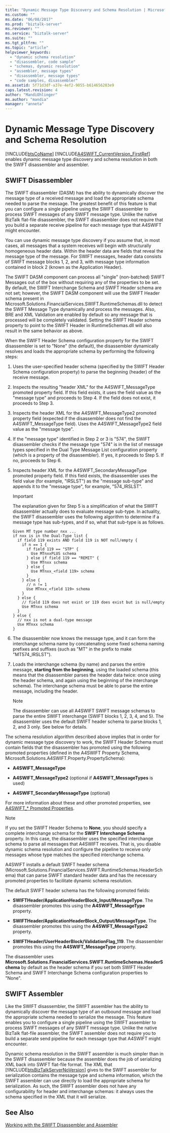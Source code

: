 ```yaml
---
title: "Dynamic Message Type Discovery and Schema Resolution | Microsoft Docs"
ms.custom: ""
ms.date: "06/08/2017"
ms.prod: "biztalk-server"
ms.reviewer: ""
ms.service: "biztalk-server"
ms.suite: ""
ms.tgt_pltfrm: ""
ms.topic: "article"
helpviewer_keywords: 
  - "dynamic schema resolution"
  - "disassembler, code sample"
  - "schemas, dynamic resolution"
  - "assembler, message types"
  - "disassembler, message types"
  - "code samples, disassembler"
ms.assetid: 5f71d3df-a37e-4ef2-9055-b614656203e9
caps.latest.revision: 4
author: "MandiOhlinger"
ms.author: "mandia"
manager: "anneta"
---
```

# Dynamic Message Type Discovery and Schema Resolution
[!INCLUDE[btsCoName](../../includes/btsconame-md.md)] [!INCLUDE[A4SWIFT_CurrentVersion_FirstRef](../../includes/a4swift-currentversion-firstref-md.md)] enables dynamic message type discovery and schema resolution in both the SWIFT disassembler and assembler.  
  
## SWIFT Disassembler  
 The SWIFT disassembler (DASM) has the ability to dynamically discover the message type of a received message and load the appropriate schema needed to parse the message. The greatest benefit of this feature is that you can configure a single pipeline using the SWIFT disassembler to process SWIFT messages of any SWIFT message type. Unlike the native BizTalk flat-file disassembler, the SWIFT disassembler does not require that you build a separate receive pipeline for each message type that A4SWIFT might encounter.  
  
 You can use dynamic message type discovery if you assume that, in most cases, all messages that a system receives will begin with structurally homogeneous header data. Within the header data are fields that reveal the message type of the message. For SWIFT messages, header data consists of SWIFT message blocks 1, 2, and 3, with message type information contained in block 2 (known as the Application Header).  
  
 The SWIFT DASM component can process all "single" (non-batched) SWIFT Messages out of the box without requiring any of the properties to be set. By default, the SWIFT Interchange Schema and SWIFT Header schema are not set; however, the SWIFT DASM component will use the SWIFT Header schema present in Microsoft.Solutions.FinancialServices.SWIFT.RuntimeSchemas.dll to detect the SWIFT Message Type dynamically and process the messages. Also, BRE and XML Validation are enabled by default so any message that is processed will be completely validated. Setting the SWIFT Header schema property to point to the SWIFT Header in RuntimeSchemas.dll will also result in the same behavior as above.  
  
 When the SWIFT Header Schema configuration property for the SWIFT disassembler is set to "None" (the default), the disassembler dynamically resolves and loads the appropriate schema by performing the following steps:  
  
1.  Uses the user-specified header schema (specified by the SWIFT Header Schema configuration property) to parse the beginning (header) of the receive message.  
  
2.  Inspects the resulting "header XML" for the A4SWIFT_MessageType promoted property field. If this field exists, it uses the field value as the "message type" and proceeds to Step 4. If the field does not exist, it proceeds to Step 3.  
  
3.  Inspects the header XML for the A4SWIFT_MessageType2 promoted property field (expected if the disassembler does not find the A4SWIFT_MessageType field). Uses the A4SWIFT_MessageType2 field value as the "message type".  
  
4.  If the "message type" identified in Step 2 or 3 is "574", the SWIFT disassembler checks if the message type "574" is in the list of message types specified in the Dual Type Message List configuration property (which is a property of the disassembler). If yes, it proceeds to Step 5. If no, proceeds to Step 6.  
  
5.  Inspects header XML for the A4SWIFT_SecondaryMessageType promoted property field. If this field exists, the disassembler uses the field value (for example, "IRSLST") as the "message sub-type" and appends it to the "message type", for example, "574_IRSLST".  
  
    > [!IMPORTANT]
    >  The explanation given for Step 5 is a simplification of what the SWIFT disassembler actually does to evaluate message sub-type. In actuality, the SWIFT disassembler uses the following algorithm to determine if a message type has sub-types, and if so, what that sub-type is as follows.  
  
    ```  
    Given MT type number nxx ...  
    if nxx is in the Dual-Type list {  
      if field 119 exists AND field 119 is NOT null/empty {  
        if n == 1 {  
          if field 119 == "STP" {  
            Use MTnxxPLUS schema  
          } else if field 119 == "REMIT" {  
            Use MTnxx schema  
          } else {  
            Use MTnxx_<field 119> schema  
          }   
        } else {  
          // n != 1  
          Use MTnxx_<field 119> schema  
        }  
      } else {  
        // field 119 does not exist or 119 does exist but is null/empty  
        Use MTnxx schema  
      }  
    } else {  
      // nxx is not a dual-type message  
      Use MTnxx schema  
    }  
    ```  
  
6.  The disassembler now knows the message type, and it can form the interchange schema name by concatenating some fixed schema naming prefixes and suffixes (such as "MT" in the prefix to make "MT574_IRSLST").  
  
7.  Loads the interchange schema (by name) and parses the entire message, **starting from the beginning**, using the loaded schema (this means that the disassembler parses the header data twice: once using the header schema, and again using the beginning of the interchange schema). The interchange schema must be able to parse the entire message, including the header.  
  
    > [!NOTE]
    >  The disassembler can use all A4SWIFT SWIFT message schemas to parse the entire SWIFT interchange (SWIFT blocks 1, 2, 3, 4, and 5). The disassembler uses the default SWIFT header schema to parse blocks 1, 2, and 3 only. See below for details.  
  
 The schema resolution algorithm described above implies that in order for dynamic message type discovery to work, the SWIFT Header Schema must contain fields that the disassembler has promoted using the following promoted properties (defined in the A4SWIFT Property Schema, Microsoft.Solutions.A4SWIFT.Property.PropertySchema):  
  
-   **A4SWIFT_MessageType**  
  
-   **A4SWIFT_MessageType2** (optional if **A4SWIFT_MessageTypes** is used)  
  
-   **A4SWIFT_SecondaryMessageType** (optional)  
  
 For more information about these and other promoted properties, see [A4SWIFT_* Promoted Properties](../../adapters-and-accelerators/accelerator-swift/a4swift-promoted-properties.md).  
  
> [!NOTE]
>  If you set the SWIFT Header Schema to **None**, you should specify a complete interchange schema for the **SWIFT Interchange Schema** property. In this case, the disassembler uses the specified interchange schema to parse all messages that A4SWIFT receives. That is, you disable dynamic schema resolution and configure the pipeline to receive only messages whose type matches the specified interchange schema.  
  
 A4SWIFT installs a default SWIFT header schema (Microsoft.Solutions.FinancialServices.SWIFT.RuntimeSchemas.HeaderSchema) that can parse SWIFT standard header data and has the necessary promoted properties to facilitate dynamic schema resolution.  
  
 The default SWIFT header schema has the following promoted fields:  
  
-   **SWIFTHeader/ApplicationHeaderBlock_Input/MessageType**. The disassembler promotes this using the **A4SWIFT_MessageType** property.  
  
-   **SWIFTHeader/ApplicationHeaderBlock_Output/MessageType**. The disassembler promotes this using the **A4SWIFT_MessageType2** property.  
  
-   **SWIFTHeader/UserHeaderBlock/ValidationFlag_119**. The disassembler promotes this using the **A4SWIFT_MessageType** property.  
  
 The disassembler uses **Microsoft.Solutions.FinancialServices.SWIFT.RuntimeSchemas.HeaderSchema** by default as the header schema if you set both SWIFT Header Schema and SWIFT Interchange Schema configuration properties to "None".  
  
## SWIFT Assembler  
 Like the SWIFT disassembler, the SWIFT assembler has the ability to dynamically discover the message type of an outbound message and load the appropriate schema needed to serialize the message. This feature enables you to configure a single pipeline using the SWIFT assembler to process SWIFT messages of any SWIFT message type. Unlike the native BizTalk flat-file assembler, the SWIFT assembler does not require you to build a separate send pipeline for each message type that A4SWIFT might encounter.  
  
 Dynamic schema resolution in the SWIFT assembler is much simpler than in the SWIFT disassembler because the assembler does the job of serializing XML back into SWIFT flat-file format. The XML that [!INCLUDE[btsBizTalkServerNoVersion](../../includes/btsbiztalkservernoversion-md.md)] gives to the SWIFT assembler for serialization contains the message type and schema information, which the SWIFT assembler can use directly to load the appropriate schema for serialization. As such, the SWIFT assembler does not have any configurability for header and interchange schemas: it always uses the schema specified in the XML that it will serialize.  
  
## See Also  
 [Working with the SWIFT Disassembler and Assembler](../../adapters-and-accelerators/accelerator-swift/working-with-the-swift-disassembler-and-assembler.md)